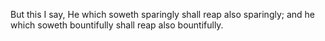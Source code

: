 But this I say, He which soweth sparingly shall reap also sparingly; and he which soweth bountifully shall reap also bountifully.

